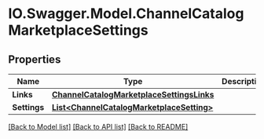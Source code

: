 # IO.Swagger.Model.ChannelCatalogMarketplaceSettings
## Properties

Name | Type | Description | Notes
------------ | ------------- | ------------- | -------------
**Links** | [**ChannelCatalogMarketplaceSettingsLinks**](ChannelCatalogMarketplaceSettingsLinks.md) |  | 
**Settings** | [**List&lt;ChannelCatalogMarketplaceSetting&gt;**](ChannelCatalogMarketplaceSetting.md) |  | 

[[Back to Model list]](../README.md#documentation-for-models) [[Back to API list]](../README.md#documentation-for-api-endpoints) [[Back to README]](../README.md)

